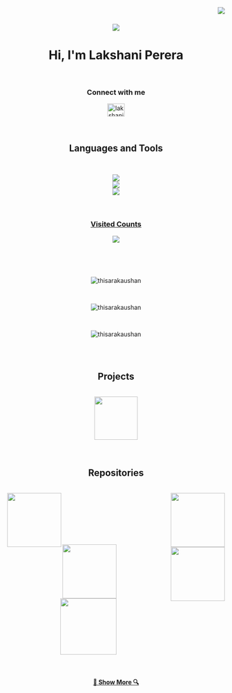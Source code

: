 <img align="right" src="https://visitor-badge.laobi.icu/badge?page_id=lakshaniperera.lakshaniperera">

<h1 align="center">
  <a href="https://git.io/typing-svg">
    <img src="https://readme-typing-svg.herokuapp.com/?lines=Hi+There!+👋;+Myself+Lakshani+Perera!;&center=true&size=30">
  </a>
</h1>
<h1 align="center">Hi, I'm Lakshani Perera</h1>
<br>
<h3 align="center">Connect with me</h3>
<p align="center">
<a href="https://www.linkedin.com/in/lakshani-sandamali-perera" target="blank"><img align="center" src="https://raw.githubusercontent.com/rahuldkjain/github-profile-readme-generator/master/src/images/icons/Social/linked-in-alt.svg" alt="lakshaniperera" height="30" width="40" /></a>
</p>
<br>
<h2 align="center"> Languages and Tools </h2>
<br>
<p align="center">
  <a href="https://skillicons.dev">
    <img src="https://skillicons.dev/icons?i=c,cpp,java,python,javascript,git" /><br>
    <img src="https://skillicons.dev/icons?i=html,css,react,nodejs,styledcomponents,materialui" /><br>
    <img src="https://skillicons.dev/icons?i=vscode,eclipse,github,linux,aws,flask,mysql,postman" />
<br>
<br>
<br>
<h3 align="center">Visited Counts</h3>
<p align="center"> <a href="https://profile-counter.glitch.me/thisarakaushan/count.svg" target="'_blank" rel="noreferrer"> <img src="https://profile-counter.glitch.me/thisarakaushan/count.svg" /> </a> </p>
<br>
<br>
<br>

<p align="center"><img text-align="center" src="https://github-readme-stats.vercel.app/api?username=thisarakaushan&theme=react&border=61dafb&hide_border=true" alt="thisarakaushan"  /></p>

<br>

<p align="center"><img src="https://github-readme-streak-stats.herokuapp.com/?user=thisarakaushan&theme=react&border=61dafb&hide_border=true" alt="thisarakaushan" /></p>

<br>
 
<p align="center"><img src="https://github-readme-stats.vercel.app/api/top-langs?username=thisarakaushan&theme=react&border=61dafb&hide_border=true&layout=compact" alt="thisarakaushan" /></p>

<br>
<br>

<h2 align="center">Projects </h2>
<br>
<div width="100%" align="center">
   <a align="right" href="https://github.com/thisarakaushan/Teachable-Machine" title="Teachable Machine"><img align="center" height="100" src="https://github-readme-stats.vercel.app/api/pin/?username=thisarakaushan&repo=Teachable-Machine&theme=react&border_color=61dafb&border_radius=10"></a>
</div>
<br>
<br>
<h2 align="center">Repositories </h2>
<br>
<div width="100%" align="center">
  <a align="right" href="https://github.com/thisarakaushan/Order-Amount-Prediction" title="Order Amount Prediction"><img align="left" height="125" src="https://github-readme-stats.vercel.app/api/pin/?username=thisarakaushan&repo=Order-Amount-Prediction&theme=react&border_color=61dafb&border_radius=10"></a>
  <a align="left" href="https://github.com/thisarakaushan/Machine-Learning-Bootcamp" title="Machine Learning"><img align="right" height="125" src="https://github-readme-stats.vercel.app/api/pin/?username=thisarakaushan&repo=Machine-Learning-Bootcamp&theme=react&border_color=61dafb&border_radius=10"></a>
</div>
<br/><br/><br/><br/><br/><br/><br>
<div width="100%" align="center">
    <a align="right" href="https://github.com/thisarakaushan/Time-Series-Analysis" title="Time Series"><img align="left" height="125" src="https://github-readme-stats.vercel.app/api/pin/?username=thisarakaushan&repo=Time-Series-Analysis&theme=react&border_color=61dafb&border_radius=10"></a>
  <a align="right" href="https://github.com/thisarakaushan/IBM-Hack-Challenge" title="IBM Hack Challenge"><img align="right" height="125" src="https://github-readme-stats.vercel.app/api/pin/?username=thisarakaushan&repo=IBM-Hack-Challenge&theme=react&border_color=61dafb&border_radius=10"></a>
</div>
<br/><br/><br/><br/><br/><br/><br>
<div width="100%" align="center">
  <a align="right" href="https://github.com/thisarakaushan/Invoice-Management-Application" title="Invoice Management Application"><img align="center" height="130" src="https://github-readme-stats.vercel.app/api/pin/?username=thisarakaushan&repo=Invoice-Management-Application&theme=react&border_color=61dafb&border_radius=10"></a>
</div>
<br><br>
<h4 align="center">
  <a href="https://github.com/thisarakaushan?tab=repositories" title="Show Repositories">🔎 Show More 🔍</a>
</h4>
